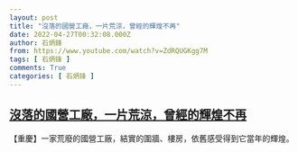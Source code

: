 ```yaml
---
layout: post
title: "沒落的國營工廠，一片荒涼，曾經的輝煌不再"
date: 2022-04-27T00:32:08.000Z
author: 石炳鋒
from: https://www.youtube.com/watch?v=ZdRQUGKgg7M
tags: [ 石炳锋 ]
comments: True
categories: [ 石炳锋 ]
---
```

<!--1651019528000-->
[沒落的國營工廠，一片荒涼，曾經的輝煌不再](https://www.youtube.com/watch?v=ZdRQUGKgg7M)
------

<div>
【重慶】一家荒廢的國營工廠，結實的圍牆、樓房，依舊感受得到它當年的輝煌。
</div>
